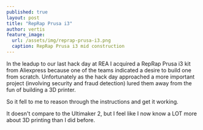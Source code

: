 ```yaml
---
published: true
layout: post
title: "RepRap Prusa i3"
author: vertis
feature_image:
  url: /assets/img/reprap-prusa-i3.png
  caption: RepRap Prusa i3 mid construction
---
```

In the leadup to our last hack day at REA I acquired a RepRap Prusa i3 kit from Aliexpress because one of the teams indicated a desire to build one from scratch. Unfortunately as the hack day approached a more important project (involving security and fraud detection) lured them away from the fun of building a 3D printer.

So it fell to me to reason through the instructions and get it working.

It doesn't compare to the Ultimaker 2, but I feel like I now know a LOT more about 3D printing than I did before.
